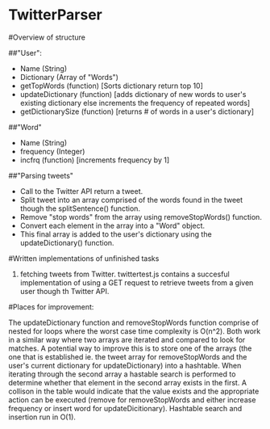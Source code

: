 # TwitterParser

#Overview of structure

##"User": 

- Name (String)
- Dictionary (Array of "Words")
- getTopWords (function) [Sorts dictionary return top 10]
- updateDictionary (function) [adds dictionary of new words to user's existing dictionary else increments the frequency of repeated words]
- getDictionarySize (function) [returns # of words in a user's dictionary]

##"Word"
- Name (String)
- frequency (Integer)
- incfrq (function) [increments frequency by 1]

##"Parsing tweets"
- Call to the Twitter API return a tweet.
- Split tweet into an array comprised of the words found in the tweet though the splitSentence() function.
- Remove "stop words" from the array using removeStopWords() function.
- Convert each element in the array into a "Word" object.
- This final array is added to the user's dictionary using the updateDictionary() function.




#Written implementations of unfinished tasks

1) fetching tweets from Twitter. twittertest.js contains a succesful implementation of using a GET request to retrieve tweets from a given user though th Twitter API.  





#Places for improvement:

The updateDictionary function and removeStopWords function comprise of nested for loops where the worst case time complexity is O(n^2).
Both work in a similar way where two arrays are iterated and compared to look for matches. A potential way to improve this is to store
one of the arrays (the one that is established ie. the tweet array for removeStopWords and the user's current dictionary for updateDictionary)
into a hashtable. When iterating through the second array a hastable search is performed to determine whether that element in the
second array exists in the first. A collison in the table would indicate that the value exists and the appropriate action can be executed (remove for removeStopWords and either increase frequency or insert word for updateDicitionary).
Hashtable search and insertion run in O(1). 
